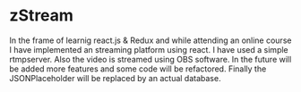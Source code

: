 # zStream

In the frame of learnig react.js & Redux and while attending an online course I have implemented an streaming platform using react.
I have used a simple rtmpserver. Also the video is streamed using OBS software.
In the future will be added more features and some code will be refactored.
Finally the JSONPlaceholder will be replaced by an actual database.
